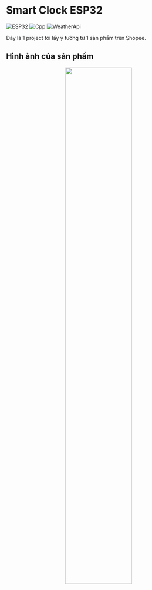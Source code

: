# Smart Clock ESP32

![ESP32](https://img.shields.io/badge/ESP32-RealTime-blue)
![Cpp](https://img.shields.io/badge/Cpp-Hardware-violet)
![WeatherApi](https://img.shields.io/badge/WeatherApi-red)

Đây là 1 project tôi lấy ý tưởng từ 1 sản phẩm trên Shopee.



## Hình ảnh của sản phẩm
<p align="center">
  <img src="https://github.com/user-attachments/assets/0d3c6fff-2cc8-4494-b1b9-16de2320ed1e" alt="" width="60%">
</p>
